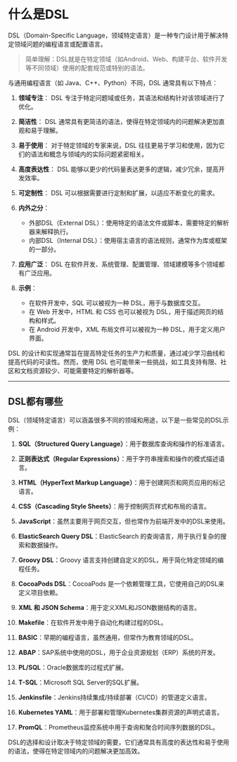 # 什么是DSL

DSL（Domain-Specific Language，领域特定语言）是一种专门设计用于解决特定领域问题的编程语言或配置语言。
>简单理解：DSL就是在特定领域（如Android、Web、构建平台、软件开发等不同领域）使用的配套规范或特别的语法。

与通用编程语言（如 Java、C++、Python）不同，DSL 通常具有以下特点：

1. **领域专注**：
   DSL 专注于特定问题域或任务，其语法和结构针对该领域进行了优化。

2. **简洁性**：
   DSL 通常具有更简洁的语法，使得在特定领域内的问题解决更加直观和易于理解。

3. **易于使用**：
   对于特定领域的专家来说，DSL 往往更易于学习和使用，因为它们的语法和概念与领域内的实际问题紧密相关。

4. **高度表达性**：
   DSL 能够以更少的代码量表达更多的逻辑，减少冗余，提高开发效率。

5. **可定制性**：
   DSL 可以根据需要进行定制和扩展，以适应不断变化的需求。

6. **内外之分**：
   - 外部DSL（External DSL）：使用特定的语法文件或脚本，需要特定的解析器来解释执行。
   - 内部DSL（Internal DSL）：使用宿主语言的语法规则，通常作为库或框架的一部分。

7. **应用广泛**：
   DSL 在软件开发、系统管理、配置管理、领域建模等多个领域都有广泛应用。

8. **示例**：
   - 在软件开发中，SQL 可以被视为一种 DSL，用于与数据库交互。
   - 在 Web 开发中，HTML 和 CSS 也可以被视为 DSL，用于描述网页的结构和样式。
   - 在 Android 开发中，XML 布局文件可以被视为一种 DSL，用于定义用户界面。

DSL 的设计和实现通常旨在提高特定任务的生产力和质量，通过减少学习曲线和提高代码的可读性。然而，使用 DSL 也可能带来一些挑战，如工具支持有限、社区和文档资源较少、可能需要特定的解析器等。

---

## DSL都有哪些

DSL（领域特定语言）可以涵盖很多不同的领域和用途，以下是一些常见的DSL示例：

1. **SQL（Structured Query Language）**：用于数据库查询和操作的标准语言。

2. **正则表达式（Regular Expressions）**：用于字符串搜索和操作的模式描述语言。

3. **HTML（HyperText Markup Language）**：用于创建网页和网页应用的标记语言。

4. **CSS（Cascading Style Sheets）**：用于控制网页样式和布局的语言。

5. **JavaScript**：虽然主要用于网页交互，但也常作为前端开发中的DSL来使用。

6. **ElasticSearch Query DSL**：ElasticSearch 的查询语言，用于执行复杂的搜索和数据操作。

7. **Groovy DSL**：Groovy 语言支持创建自定义的DSL，用于简化特定领域的编程任务。

8. **CocoaPods DSL**：CocoaPods 是一个依赖管理工具，它使用自己的DSL来定义项目依赖。

9. **XML 和 JSON Schema**：用于定义XML和JSON数据结构的语言。

10. **Makefile**：在软件开发中用于自动化构建过程的DSL。

11. **BASIC**：早期的编程语言，虽然通用，但常作为教育领域的DSL。

12. **ABAP**：SAP系统中使用的DSL，用于企业资源规划（ERP）系统的开发。

13. **PL/SQL**：Oracle数据库的过程式扩展。

14. **T-SQL**：Microsoft SQL Server的SQL扩展。

15. **Jenkinsfile**：Jenkins持续集成/持续部署（CI/CD）的管道定义语言。

16. **Kubernetes YAML**：用于部署和管理Kubernetes集群资源的声明式语言。

17. **PromQL**：Prometheus监控系统中用于查询和聚合时间序列数据的DSL。

DSL的选择和设计取决于特定领域的需要，它们通常具有高度的表达性和易于使用的语法，使得在特定领域内的问题解决更加高效。
